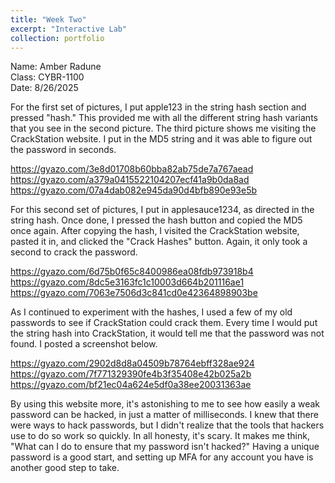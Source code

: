 ```yaml
---
title: "Week Two"
excerpt: "Interactive Lab"
collection: portfolio
---
```


Name: Amber Radune <br>
Class: CYBR-1100 <br>
Date: 8/26/2025


For the first set of pictures, I put apple123 in the string hash section and pressed "hash." This provided me with all the different string hash variants that you see in the second picture. 
The third picture shows me visiting the CrackStation website. I put in the MD5 string and it was able to figure out the password in seconds.

https://gyazo.com/3e8d01708b60bba82ab75de7a767aead
https://gyazo.com/a379a0415522104207ecf41a9b0da8ad
https://gyazo.com/07a4dab082e945da90d4bfb890e93e5b


For this second set of pictures, I put in applesauce1234, as directed in the string hash. Once done, I pressed the hash button and copied the MD5 once again. 
After copying the hash, I visited the CrackStation website, pasted it in, and clicked the "Crack Hashes" button. Again, it only took a second to crack the password.

https://gyazo.com/6d75b0f65c8400986ea08fdb973918b4
https://gyazo.com/8dc5e3163fc1c10003d664b201116ae1
https://gyazo.com/7063e7506d3c841cd0e42364898903be

As I continued to experiment with the hashes, I used a few of my old passwords to see if CrackStation could crack them. 
Every time I would put the string hash into CrackStation, it would tell me that the password was not found. I posted a screenshot below.

https://gyazo.com/2902d8d8a04509b78764ebff328ae924
https://gyazo.com/7f771329390fe4b3f35408e42b025a2b
https://gyazo.com/bf21ec04a624e5df0a38ee20031363ae

By using this website more, it's astonishing to me to see how easily a weak password can be hacked, in just a matter of milliseconds. I knew that there were ways to hack passwords, but I didn't realize that the tools that hackers use to do so work so quickly. In all honesty, it's scary. It makes me think, "What can I do to ensure that my password isn't hacked?" Having a unique password is a good start, and setting up MFA for any account you have is another good step to take.
